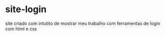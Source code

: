 # site-login
site criado com intutito de mostrar meu trabalho com ferramentas de login com html e css
